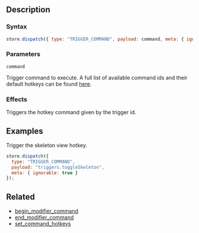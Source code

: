 ## Description

### Syntax

```javascript
store.dispatch({ type: "TRIGGER_COMMAND", payload: command, meta: { ignorable: true } });
```

### Parameters

`command`

Trigger command to execute. A full list of available command ids and their default hotkeys can be found [here](../External/commands.json).

### Effects

Triggers the hotkey command given by the trigger id.

## Examples

Trigger the skeleton view hotkey.

```javascript
store.dispatch({
  type: "TRIGGER_COMMAND",
  payload: "triggers.toggleSkeleton",
  meta: { ignorable: true }
});
```

## Related

- [begin_modifier_command](./begin_modifier_command.md)
- [end_modifier_command](./end_modifier_command.md)
- [set_command_hotkeys](./set_command_hotkeys.md)